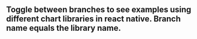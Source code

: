 ## Toggle between branches to see examples using different chart libraries in react native. Branch name equals the library name.
